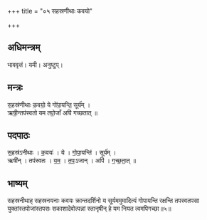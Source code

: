 +++
title = "०५ सहस्रणीथाः कवयो"

+++
## अधिमन्त्रम्
भाववृत्तं। यमी। अनुष्टुप्।

## मन्त्रः
स॒हस्र॑णीथाः क॒वयो॒ ये गो॑पा॒यन्ति॒ सूर्य॑म् ।  
ऋषी॒न्तप॑स्वतो यम तपो॒जाँ अपि॑ गच्छतात् ॥

## पदपाठः
स॒हस्र॑ऽनीथाः । क॒वयः॑ । ये । गो॒पा॒यन्ति॑ । सूर्य॑म् ।  
ऋषी॑न् । तप॑स्वतः । य॒म॒ । त॒पः॒ऽजान् । अपि॑ । ग॒च्छ॒ता॒त् ॥

## भाष्यम्
सहस्रनीथाह् सहस्रनयनाः कवयः क्रान्तदर्शिनो य सूर्यममुमादित्यं गोपायन्ति रक्षन्ति तपस्वतपसा युक्तांस्तपोजांस्तपसः सकाशादेवोत्पन्नां स्तानृषीन् हे यम नियत त्वमपिगच्छा॥५॥